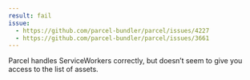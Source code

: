 ```yaml
---
result: fail
issue:
  - https://github.com/parcel-bundler/parcel/issues/4227
  - https://github.com/parcel-bundler/parcel/issues/3661
---
```


Parcel handles ServiceWorkers correctly, but doesn’t seem to give you access to the list of assets.
